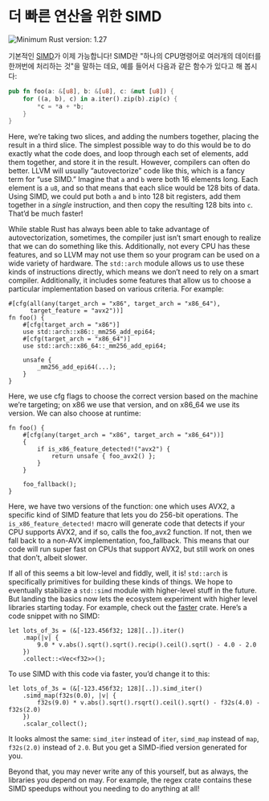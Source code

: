 # 더 빠른 연산을 위한 SIMD

![Minimum Rust version: 1.27](https://img.shields.io/badge/Minimum%20Rust%20Version-1.27-brightgreen.svg)

기본적인 [SIMD](https://en.wikipedia.org/wiki/SIMD)가 이제 가능합니다!
SIMD란 "하나의 CPU명령어로 여러개의 데이터를 한꺼번에 처리하는 것"을 말하는 데요, 예를 들어서 다음과 같은 함수가 있다고 해 봅시다:

```rust
pub fn foo(a: &[u8], b: &[u8], c: &mut [u8]) {
    for ((a, b), c) in a.iter().zip(b).zip(c) {
        *c = *a + *b;
    }
}
```

Here, we’re taking two slices, and adding the numbers together, placing the
result in a third slice. The simplest possible way to do this would be to do
exactly what the code does, and loop through each set of elements, add them
together, and store it in the result. However, compilers can often do better.
LLVM will usually “autovectorize” code like this, which is a fancy term for
“use SIMD.” Imagine that `a` and `b` were both 16 elements long. Each element
is a `u8`, and so that means that each slice would be 128 bits of data. Using
SIMD, we could put both `a` and `b` into 128 bit registers, add them together
in a *single* instruction, and then copy the resulting 128 bits into `c`.
That’d be much faster!

While stable Rust has always been able to take advantage of
autovectorization, sometimes, the compiler just isn’t smart enough to realize
that we can do something like this. Additionally, not every CPU has these
features, and so LLVM may not use them so your program can be used on a wide
variety of hardware. The `std::arch` module allows us to use these kinds of
instructions directly, which means we don’t need to rely on a smart compiler.
Additionally, it includes some features that allow us to choose a particular
implementation based on various criteria. For example:

```rust,ignore
#[cfg(all(any(target_arch = "x86", target_arch = "x86_64"),
      target_feature = "avx2"))]
fn foo() {
    #[cfg(target_arch = "x86")]
    use std::arch::x86::_mm256_add_epi64;
    #[cfg(target_arch = "x86_64")]
    use std::arch::x86_64::_mm256_add_epi64;

    unsafe {
        _mm256_add_epi64(...);
    }
}
```

Here, we use cfg flags to choose the correct version based on the machine
we’re targeting; on x86 we use that version, and on x86_64 we use its
version. We can also choose at runtime:

```rust,ignore
fn foo() {
    #[cfg(any(target_arch = "x86", target_arch = "x86_64"))]
    {
        if is_x86_feature_detected!("avx2") {
            return unsafe { foo_avx2() };
        }
    }

    foo_fallback();
}
```

Here, we have two versions of the function: one which uses AVX2, a specific
kind of SIMD feature that lets you do 256-bit operations. The
`is_x86_feature_detected!` macro will generate code that detects if your CPU
supports AVX2, and if so, calls the foo_avx2 function. If not, then we fall
back to a non-AVX implementation, foo_fallback. This means that our code will
run super fast on CPUs that support AVX2, but still work on ones that don’t,
albeit slower.

If all of this seems a bit low-level and fiddly, well, it is! `std::arch` is
specifically primitives for building these kinds of things. We hope to
eventually stabilize a `std::simd` module with higher-level stuff in the
future. But landing the basics now lets the ecosystem experiment with higher
level libraries starting today. For example, check out the
[faster](https://github.com/AdamNiederer/faster) crate. Here’s a code snippet
with no SIMD:

```rust,ignore
let lots_of_3s = (&[-123.456f32; 128][..]).iter()
    .map(|v| {
        9.0 * v.abs().sqrt().sqrt().recip().ceil().sqrt() - 4.0 - 2.0
    })
    .collect::<Vec<f32>>();
```

To use SIMD with this code via faster, you’d change it to this:

```rust,ignore
let lots_of_3s = (&[-123.456f32; 128][..]).simd_iter()
    .simd_map(f32s(0.0), |v| {
        f32s(9.0) * v.abs().sqrt().rsqrt().ceil().sqrt() - f32s(4.0) - f32s(2.0)
    })
    .scalar_collect();
```

It looks almost the same: `simd_iter` instead of `iter`, `simd_map` instead of `map`,
`f32s(2.0)` instead of `2.0`. But you get a SIMD-ified version generated for you.

Beyond that, you may never write any of this yourself, but as always, the
libraries you depend on may. For example, the regex crate contains these SIMD
speedups without you needing to do anything at all!
